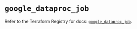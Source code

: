 # `google_dataproc_job`

Refer to the Terraform Registry for docs: [`google_dataproc_job`](https://registry.terraform.io/providers/hashicorp/google/5.30.0/docs/resources/dataproc_job).
